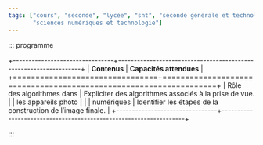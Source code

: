```yaml
---
tags: ["cours", "seconde", "lycée", "snt", "seconde générale et technologique",
       "sciences numériques et technologie"]
---
```


::: programme

+--------------------------------+------------------------------------------------------------------+
|          **Contenus**          |                     **Capacités attendues**                      |
+================================+==================================================================+
| Rôle des algorithmes dans      | Expliciter des algorithmes associés à la prise de vue.           |
| les appareils photo            |                                                                  |
| numériques                     | Identifier les étapes de la construction de l’image finale.      |
+--------------------------------+------------------------------------------------------------------+

:::